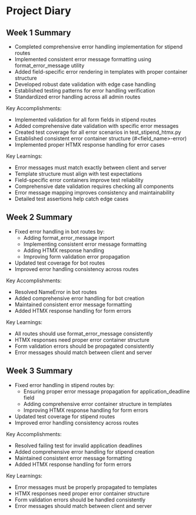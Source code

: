 # Project Diary

## Week 1 Summary
- Completed comprehensive error handling implementation for stipend routes
- Implemented consistent error message formatting using format_error_message utility
- Added field-specific error rendering in templates with proper container structure
- Developed robust date validation with edge case handling
- Established testing patterns for error handling verification
- Standardized error handling across all admin routes

Key Accomplishments:
- Implemented validation for all form fields in stipend routes
- Added comprehensive date validation with specific error messages
- Created test coverage for all error scenarios in test_stipend_htmx.py
- Established consistent error container structure (#<field_name>-error)
- Implemented proper HTMX response handling for error cases

Key Learnings:
- Error messages must match exactly between client and server
- Template structure must align with test expectations
- Field-specific error containers improve test reliability
- Comprehensive date validation requires checking all components
- Error message mapping improves consistency and maintainability
- Detailed test assertions help catch edge cases

## Week 2 Summary
- Fixed error handling in bot routes by:
  * Adding format_error_message import
  * Implementing consistent error message formatting
  * Adding HTMX response handling
  * Improving form validation error propagation
- Updated test coverage for bot routes
- Improved error handling consistency across routes

Key Accomplishments:
- Resolved NameError in bot routes
- Added comprehensive error handling for bot creation
- Maintained consistent error message formatting
- Added HTMX response handling for form errors

Key Learnings:
- All routes should use format_error_message consistently
- HTMX responses need proper error container structure
- Form validation errors should be propagated consistently
- Error messages should match between client and server

## Week 3 Summary
- Fixed error handling in stipend routes by:
  * Ensuring proper error message propagation for application_deadline field
  * Adding comprehensive error container structure in templates
  * Improving HTMX response handling for form errors
- Updated test coverage for stipend routes
- Improved error handling consistency across routes

Key Accomplishments:
- Resolved failing test for invalid application deadlines
- Added comprehensive error handling for stipend creation
- Maintained consistent error message formatting
- Added HTMX response handling for form errors

Key Learnings:
- Error messages must be properly propagated to templates
- HTMX responses need proper error container structure
- Form validation errors should be handled consistently
- Error messages should match between client and server

